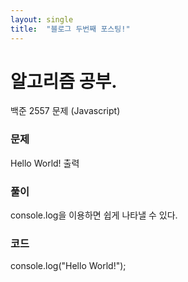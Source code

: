 ```yaml
---
layout: single
title:  "블로그 두번째 포스팅!"
---
```


# 알고리즘 공부.

백준 2557 문제 (Javascript)

### 문제

Hello World! 출력

### 풀이 

console.log을 이용하면 쉽게 나타낼 수 있다.

### 코드 

console.log("Hello World!");
